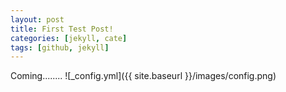```yaml
---
layout: post
title: First Test Post!
categories: [jekyll, cate]
tags: [github, jekyll]
---
```


Coming........
![_config.yml]({{ site.baseurl }}/images/config.png)
